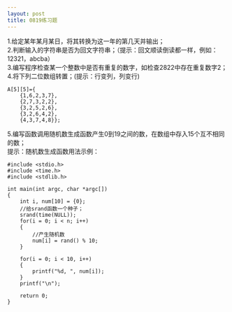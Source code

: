 ```yaml
---
layout: post
title: 0819练习题
---
```

1.给定某年某月某日，将其转换为这一年的第几天并输出；<br>
2.判断输入的字符串是否为回文字符串；（提示：回文顺读倒读都一样，例如：12321，abcba）<br>
3.编写程序检查某一个整数中是否有重复的数字，如检查2822中存在重复数字2；<br>
4.将下列二位数组转置；(提示：行变列，列变行)

    A[5][5]={
        {1,6,2,3,7},
        {2,7,3,2,2},
        {3,2,5,2,6},
        {3,2,6,4,2},
        {4,3,7,4,8}};
5.编写函数调用随机数生成函数产生0到19之间的数，在数组中存入15个互不相同的数；<br>
提示：随机数生成函数用法示例：

    #include <stdio.h>
    #include <time.h>
    #include <stdlib.h>

    int main(int argc, char *argc[])
    {
        int i, num[10] = {0};
        //给srand函数一个种子；
        srand(time(NULL));
        for(i = 0; i < n; i++)
        {
            //产生随机数
            num[i] = rand() % 10;
        }

        for(i = 0; i < 10, i++)
        {
            printf("%d, ", num[i]);
        }
        printf("\n");

        return 0;
    }
